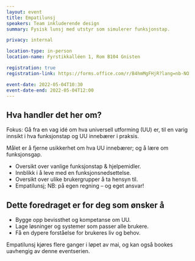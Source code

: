 ```yaml
---
layout: event
title: Empatilunsj
speakers: Team inkluderende design
summary: Fysisk lunsj med utstyr som simulerer funksjonstap.

privacy: internal

location-type: in-person
location-name: Fyrstikkalléen 1, Rom B104 Gnisten

registration: true
registration-link: https://forms.office.com/r/B4hmMgFHjR?lang=nb-NO

event-date: 2022-05-04T10:30
event-date-end: 2022-05-04T12:00
---
```

## Hva handler det her om?
Fokus: Gå fra en vag idé om hva universell utforming (UU) er, til en varig innsikt i hva funksjonstap og UU innebærer i praksis.

Målet er å fjerne usikkerhet om hva UU innebærer; og å lære om funksjonsgap.

- Oversikt over vanlige funksjonstap & hjelpemidler.
- Innblikk i å leve med en funksjonsnedsettelse.
- Oversikt over ulike brukergrupper å ta hensyn til.
- Empatilunsj; NB: på egen regning – og eget ansvar!

## Dette foredraget er for deg som ønsker å
- Bygge opp bevissthet og kompetanse om UU.
- Lage løsninger og systemer som passer alle brukere.
- Få en dypere forståelse for brukeres liv og behov.

Empatilunsj kjøres flere ganger i løpet av mai, og kan også bookes uavhengig av denne eventserien.
